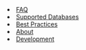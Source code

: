 <li><a href="/faq.html"><span>FAQ</span></a></li>
<li><a href="/databases.html"><span>Supported Databases</span></a></li>
<li><a href="/bestpractices.html"><span>Best Practices</span></a></li>
<li><a href="/about.html"><span>About</span></a></li>
<li><a href="/development/index.html"><span>Development</span></a></li>
